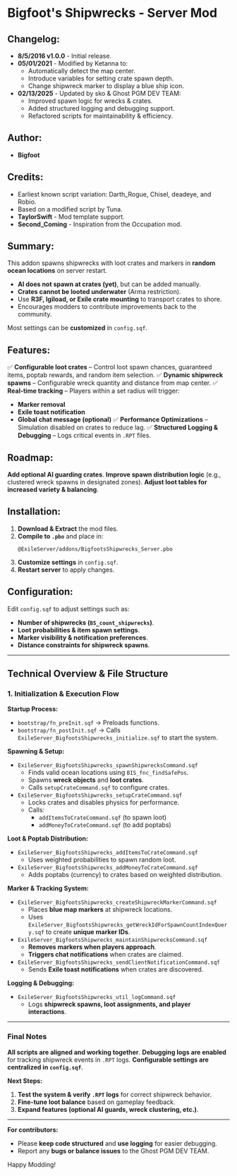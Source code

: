 # Bigfoot's Shipwrecks - Server Mod

## Changelog:
- **8/5/2016 v1.0.0** - Initial release.
- **05/01/2021** - Modified by Ketanna to:
  - Automatically detect the map center.
  - Introduce variables for setting crate spawn depth.
  - Change shipwreck marker to display a blue ship icon.
- **02/13/2025** - Updated by sko & Ghost PGM DEV TEAM:
  - Improved spawn logic for wrecks & crates.
  - Added structured logging and debugging support.
  - Refactored scripts for maintainability & efficiency.

## Author:
- **Bigfoot**

## Credits:
- Earliest known script variation: Darth_Rogue, Chisel, deadeye, and Robio.
- Based on a modified script by Tuna.
- **TaylorSwift** - Mod template support.
- **Second_Coming** - Inspiration from the Occupation mod.

## Summary:
This addon spawns shipwrecks with loot crates and markers in **random ocean locations** on server restart.

- **AI does not spawn at crates (yet)**, but can be added manually.
- **Crates cannot be looted underwater** (Arma restriction).
- Use **R3F, Igiload, or Exile crate mounting** to transport crates to shore.
- Encourages modders to contribute improvements back to the community.

Most settings can be **customized** in `config.sqf`.

## Features:
✅ **Configurable loot crates** – Control loot spawn chances, guaranteed items, poptab rewards, and random item selection.
✅ **Dynamic shipwreck spawns** – Configurable wreck quantity and distance from map center.
✅ **Real-time tracking** – Players within a set radius will trigger:
   - **Marker removal**
   - **Exile toast notification**
   - **Global chat message (optional)**
✅ **Performance Optimizations** – Simulation disabled on crates to reduce lag.
✅ **Structured Logging & Debugging** – Logs critical events in `.RPT` files.

## Roadmap:
**Add optional AI guarding crates**.
**Improve spawn distribution logic** (e.g., clustered wreck spawns in designated zones).
**Adjust loot tables for increased variety & balancing**.

## Installation:
1. **Download & Extract** the mod files.
2. **Compile to `.pbo`** and place in:
   ```
   @ExileServer/addons/BigfootsShipwrecks_Server.pbo
   ```
3. **Customize settings** in `config.sqf`.
4. **Restart server** to apply changes.

## Configuration:
Edit `config.sqf` to adjust settings such as:
- **Number of shipwrecks (`BS_count_shipwrecks`)**.
- **Loot probabilities & item spawn settings**.
- **Marker visibility & notification preferences**.
- **Distance constraints for shipwreck spawns**.

---
## **Technical Overview & File Structure**
### **1. Initialization & Execution Flow**
**Startup Process:**
- `bootstrap/fn_preInit.sqf` → Preloads functions.
- `bootstrap/fn_postInit.sqf` → Calls `ExileServer_BigfootsShipwrecks_initialize.sqf` to start the system.

**Spawning & Setup:**
- `ExileServer_BigfootsShipwrecks_spawnShipwrecksCommand.sqf`
  - Finds valid ocean locations using `BIS_fnc_findSafePos`.
  - Spawns **wreck objects** and **loot crates**.
  - Calls `setupCrateCommand.sqf` to configure crates.
- `ExileServer_BigfootsShipwrecks_setupCrateCommand.sqf`
  - Locks crates and disables physics for performance.
  - Calls:
    - `addItemsToCrateCommand.sqf` (to spawn loot)
    - `addMoneyToCrateCommand.sqf` (to add poptabs)

**Loot & Poptab Distribution:**
- `ExileServer_BigfootsShipwrecks_addItemsToCrateCommand.sqf`
  - Uses weighted probabilities to spawn random loot.
- `ExileServer_BigfootsShipwrecks_addMoneyToCrateCommand.sqf`
  - Adds poptabs (currency) to crates based on weighted distribution.

**Marker & Tracking System:**
- `ExileServer_BigfootsShipwrecks_createShipwreckMarkerCommand.sqf`
  - Places **blue map markers** at shipwreck locations.
  - Uses `ExileServer_BigfootsShipwrecks_getWreckIdForSpawnCountIndexQuery.sqf` to create **unique marker IDs**.
- `ExileServer_BigfootsShipwrecks_maintainShipwrecksCommand.sqf`
  - **Removes markers when players approach**.
  - **Triggers chat notifications** when crates are claimed.
- `ExileServer_BigfootsShipwrecks_sendClientNotificationCommand.sqf`
  - Sends **Exile toast notifications** when crates are discovered.

**Logging & Debugging:**
- `ExileServer_BigfootsShipwrecks_util_logCommand.sqf`
  - Logs **shipwreck spawns, loot assignments, and player interactions**.

---
### **Final Notes**
**All scripts are aligned and working together**.
**Debugging logs are enabled** for tracking shipwreck events in `.RPT` logs.
**Configurable settings are centralized in `config.sqf`**.

**Next Steps:**
1. **Test the system & verify `.RPT` logs** for correct shipwreck behavior.
2. **Fine-tune loot balance** based on gameplay feedback.
3. **Expand features (optional AI guards, wreck clustering, etc.)**.

---
**For contributors:**
- Please **keep code structured** and **use logging** for easier debugging.
- Report any **bugs or balance issues** to the Ghost PGM DEV TEAM.

Happy Modding!

